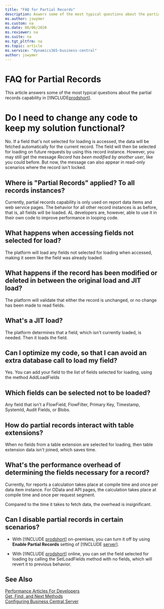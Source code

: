 ```yaml
---
title: "FAQ for Partial Records"
description: Aswers some of the most typical questions about the partial records capability in Business Central
ms.author: jswymer
ms.custom: na
ms.date: 08/06/2020
ms.reviewer: na
ms.suite: na
ms.tgt_pltfrm: na
ms.topic: article
ms.service: "dynamics365-business-central"
author: jswymer
---
```

# FAQ for Partial Records

This article answers some of the most typical questions about the partial records capability in [!INCLUDE[prodshort](../developer/includes/prodshort.md)].

# Do I need to change any code to keep my solution functional? 

No. If a field that's not selected for loading is accessed, the data will be fetched automatically for the current record. The field will then be selected for loading on future requests by using this record instance. However, you may still get the message *Record has been modified by another user*, like you could before. But now, the message can also appear in read-only scenarios where the record isn't locked. 

## Where is "Partial Records" applied? To all records instances?

Currently, partial records capability is only used on report data items and web service pages. The behavior for all other record instances is as before, that is, all fields will be loaded. AL developers are, however, able to use it in their own code to improve performance in looping code. 

## What happens when accessing fields not selected for load?

The platform will load any fields not selected for loading when accessed, making it seem like the field was already loaded. 

## What happens if the record has been modified or deleted in between the original load and JIT load?

The platform will validate that either the record is unchanged, or no change has been made to read fields.

## What's a JIT load? 

The platform determines that a field, which isn't currently loaded, is needed. Then it loads the field.

## Can I optimize my code, so that I can avoid an extra database call to load my field?

Yes. You can add your field to the list of fields selected for loading, using the method AddLoadFields

## Which fields can be selected not to be loaded?

Any field that isn't a FlowField, FlowFilter, Primary Key, Timestamp, SystemId, Audit Fields, or Blobs.

## How do partial records interact with table extensions?

When no fields from a table extension are selected for loading, then table extension data isn't joined, which saves time.  

## What's the performance overhead of determining the fields necessary for a record? 

Currently, for reports a calculation takes place at compile time and once per data item instance.  For OData and API pages, the calculation takes place at compile time and once per request segment.

Compared to the time it takes to fetch data, the overhead is insignificant.

## Can I disable partial records in certain scenarios?

- With [!INCLUDE [prodshort](includes/prodshort.md)] on-premises, you can turn it off by using **Enable Partial Records** setting of [!INCLUDE [server](includes/server.md)]. 

- With [!INCLUDE [prodshort](includes/prodshort.md)] online, you can set the field selected for loading by calling the SetLoadFields method with no fields, which will revert it to previous behavior.

## See Also

[Performance Articles For Developers](../performance/performance-developer.md)  
[Get, Find, and Next Methods](devenv-get-find-and-next-methods.md)  
[Configuring Business Central Server](../administration/configure-server-instance.md)  